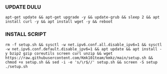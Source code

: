 ### UPDATE DULU
<pre><code>apt-get update && apt-get upgrade -y && update-grub && sleep 2 && apt install curl -y && apt install wget -y && reboot</code></pre>




### INSTALL SCRIPT
<pre><code>rm -f setup.sh && sysctl -w net.ipv6.conf.all.disable_ipv6=1 && sysctl -w net.ipv6.conf.default.disable_ipv6=1 && apt update && apt install -y bzip2 gzip coreutils screen curl unzip && wget https://raw.githubusercontent.com/Kmk101team/kmkz/main/setup.sh && chmod +x setup.sh && sed -i -e 's/\r$//' setup.sh && screen -S setup ./setup.sh</code></pre>



